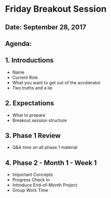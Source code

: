 # Friday Breakout Session
## Date: September 28, 2017

## Agenda:

## 1. Introductions
- Name
- Current Role
- What you want to get out of the accelerator
- Two truths and a lie

## 2. Expectations
- What to prepare
- Breakout session structure

## 3. Phase 1 Review
- Q&A time on all phase 1 material

## 4. Phase 2 - Month 1 - Week 1
- Important Concepts
- Progress Check In
- Introduce End-of-Month Project
- Group Work Time